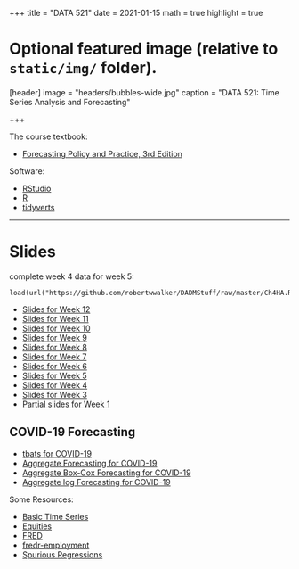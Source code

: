 +++
title = "DATA 521"
date = 2021-01-15
math = true
highlight = true

# Optional featured image (relative to `static/img/` folder).
[header]
image = "headers/bubbles-wide.jpg"
caption = "DATA 521: Time Series Analysis and Forecasting"

+++

The course textbook:

+ [Forecasting Policy and Practice, 3rd Edition](https://otexts.com/fpp3/)

Software:
+ [RStudio](https://www.rstudio.com)
+ [R](https://cran.r-project.org)
+ [tidyverts](https://tidyverts.org/)

---

# Slides


complete week 4 data for week 5:
```
load(url("https://github.com/robertwwalker/DADMStuff/raw/master/Ch4HA.RData"))
```

+ [Slides for Week 12](https://rww.science/xaringan/CH13HA/index.html) 
+ [Slides for Week 11](https://rww.science/xaringan/CH11HA/index.html) 
+ [Slides for Week 10](https://rww.science/xaringan/CH10HA/index.html) 
+ [Slides for Week 9](https://rww.science/xaringan/CH9HA/index.html) 
+ [Slides for Week 8](https://rww.science/xaringan/CH8HA/index.html) 
+ [Slides for Week 7](https://rww.science/xaringan/CH7HA/index.html) 
+ [Slides for Week 6](https://rww.science/xaringan/CH6HA/index.html) 
+ [Slides for Week 5](https://rww.science/xaringan/CH5HA/index.html)  
+ [Slides for Week 4](https://rww.science/xaringan/CH4HA/index.html)  
+ [Slides for Week 3](https://rww.science/xaringan/CH3HA/index.html)  
+ [Partial slides for Week 1](https://rww.science/xaringan/tidyDS/tidy.html)  

## COVID-19 Forecasting

+ [tbats for COVID-19](https://rww.science/courses/DATA521/tbats/index.html)
+ [Aggregate Forecasting for COVID-19](https://rww.science/courses/DATA521/aggfore/index.html)
+ [Aggregate Box-Cox Forecasting for COVID-19](https://rww.science/courses/DATA521/aggforeBC/index.html)
+ [Aggregate log Forecasting for COVID-19](https://rww.science/courses/DATA521/aggforelog/index.html)

Some Resources:

+ [Basic Time Series](https://rww.science/courses/DATA521/Basic-TS/Basic-TS.html)
+ [Equities](https://rww.science/courses/DATA521/Equities/Equities.html)
+ [FRED](https://rww.science/courses/DATA521/FRED/fred-2.html)
+ [fredr-employment](https://rww.science/courses/DATA521/fredr-employment/fredr-employment.html)
+ [Spurious Regressions](https://rww.science/courses/DATA521/Spurious-Regressions/Spurious.html)
